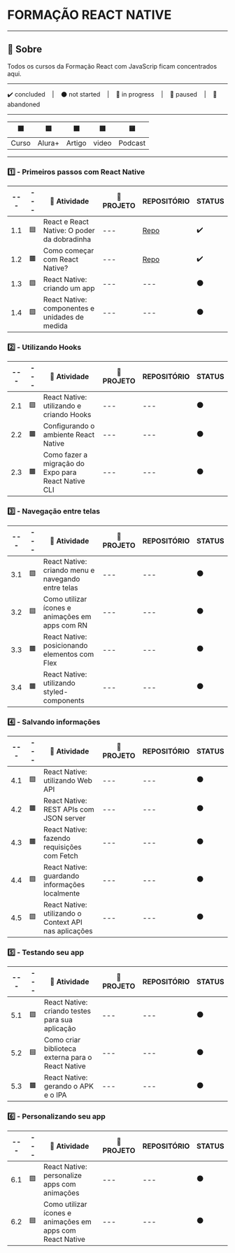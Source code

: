 # FORMAÇÃO REACT NATIVE

---

## 📌 Sobre
  Todos os cursos da Formação React com JavaScrip ficam concentrados aqui.

---

<p>
  ✔️ concluded &nbsp;&nbsp;&nbsp;|&nbsp;&nbsp;&nbsp;
  ⚫ not started &nbsp;&nbsp;&nbsp;|&nbsp;&nbsp;&nbsp;
  🔵 in progress &nbsp;&nbsp;&nbsp;|&nbsp;&nbsp;&nbsp;
  🔶 paused &nbsp;&nbsp;&nbsp;|&nbsp;&nbsp;&nbsp;
  🔴 abandoned 
</p>

---
| 🟪 | 🟦 | 🟫 | 🟥 | 🟨 |
| --- | --- | --- | --- | --- |
| Curso | Alura+ | Artigo | video | Podcast |

---

### 1️⃣ - Primeiros passos com React Native

| --- | --- | 📘 Atividade | 🔗 PROJETO | REPOSITÓRIO | STATUS |
| --- | --- | --- | --- | --- | --- |
| 1.1 | 🟦 | React e React Native: O poder da dobradinha | --- | [Repo](./poder-da-dobradinha/) | ✔️ |
| 1.2 | 🟫 | Como começar com React Native? | --- | [Repo](./como-comecar-com-RN/) | ✔️ |
| 1.3 | 🟪 | React Native: criando um app | --- | --- | ⚫ |
| 1.4 | 🟪 | React Native: componentes e unidades de medida | --- | --- | ⚫ |


### 2️⃣ - Utilizando Hooks

| --- | --- | 📘 Atividade | 🔗 PROJETO | REPOSITÓRIO | STATUS |
| --- | --- | --- | --- | --- | --- |
| 2.1 | 🟪 | React Native: utilizando e criando Hooks | --- | --- | ⚫ |
| 2.2 | 🟫 | Configurando o ambiente React Native | --- | --- | ⚫ |
| 2.3 | 🟫 | Como fazer a migração do Expo para React Native CLI | --- | --- | ⚫ |


### 3️⃣ - Navegação entre telas

| --- | --- | 📘 Atividade | 🔗 PROJETO | REPOSITÓRIO | STATUS |
| --- | --- | --- | --- | --- | --- |
| 3.1 | 🟪 | React Native: criando menu e navegando entre telas | --- | --- | ⚫ |
| 3.2 | 🟦 | Como utilizar ícones e animações em apps com RN | --- | --- | ⚫ |
| 3.3 | 🟫 | React Native: posicionando elementos com Flex | --- | --- | ⚫ |
| 3.4 | 🟫 | React Native: utilizando styled-components | --- | --- | ⚫ |


### 4️⃣ - Salvando informações

| --- | --- | 📘 Atividade | 🔗 PROJETO | REPOSITÓRIO | STATUS |
| --- | --- | --- | --- | --- | --- |
| 4.1 | 🟪  | React Native: utilizando Web API | --- | --- | ⚫ |
| 4.2 | 🟫 | React Native: REST APIs com JSON server | --- | --- | ⚫ |
| 4.3 | 🟫 | React Native: fazendo requisições com Fetch | --- | --- | ⚫ |
| 4.4 | 🟪 | React Native: guardando informações localmente | --- | --- | ⚫ |
| 4.5 | 🟪 | React Native: utilizando o Context API nas aplicações | --- | --- | ⚫ |


### 5️⃣ - Testando seu app

| --- | --- | 📘 Atividade | 🔗 PROJETO | REPOSITÓRIO | STATUS |
| --- | --- | --- | --- | --- | --- |
| 5.1  | 🟪 | React Native: criando testes para sua aplicação| --- | --- | ⚫ |
| 5.2  | 🟦 | Como criar biblioteca externa para o React Native | --- | --- | ⚫ |
| 5.3  | 🟫 | React Native: gerando o APK e o IPA | --- | --- | ⚫ |


### 6️⃣ - Personalizando seu app

| --- | --- | 📘 Atividade | 🔗 PROJETO | REPOSITÓRIO | STATUS |
| --- | --- | --- | --- | --- | --- |
| 6.1 | 🟪 | React Native: personalize apps com animações | --- | --- | ⚫ |
| 6.2 | 🟦 | Como utilizar ícones e animações em apps com React Native | --- | --- | ⚫ |